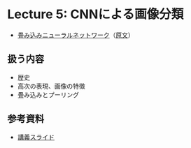 # Lecture 5: CNNによる画像分類

- [畳み込みニューラルネットワーク]()（[原文](https://cs231n.github.io/optimization-1/)）

## 扱う内容

- 歴史
- 高次の表現、画像の特徴
- 畳み込みとプーリング

## 参考資料

- [講義スライド](https://cs231n.stanford.edu/slides/2024/lecture_5.pdf)
